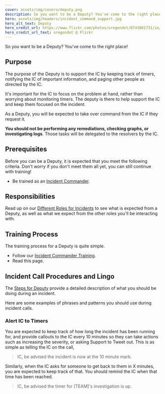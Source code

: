 ```yaml
---
cover: assets/img/covers/deputy.png
description: So you want to be a Deputy? You've come to the right place!
hero: assets/img/headers/incident_command_support.jpg
hero_alt_text: Deputy
hero_credit_url: https://www.flickr.com/photos/oregondot/8743801731/in/album-72157633494644719/
hero_credit_url_text: oregondot @ Flickr
---
```

So you want to be a Deputy? You've come to the right place!

## Purpose
The purpose of the Deputy is to support the IC by keeping track of timers, notifying the IC of important information, and paging other people as directed by the IC.

It's important for the IC to focus on the problem at hand, rather than worrying about monitoring timers. The deputy is there to help support the IC and keep them focused on the incident.

As a Deputy, you will be expected to take over command from the IC if they request it.

**You should not be performing any remediations, checking graphs, or investigating logs**. Those tasks will be delegated to the resolvers by the IC.

## Prerequisites
Before you can be a Deputy, it is expected that you meet the following criteria. Don't worry if you don't meet them all yet, you can still continue with training!

* Be trained as an [Incident Commander](../training/incident_commander.md).

## Responsibilities
Read up on our [Different Roles for Incidents](../before/different_roles.md) to see what is expected from a Deputy, as well as what we expect from the other roles you'll be interacting with.

## Training Process
The training process for a Deputy is quite simple.

* Follow our [Incident Commander Training](../training/incident_commander.md).
* Read this page.

## Incident Call Procedures and Lingo
The [Steps for Deputy](../during/during_an_incident.md) provide a detailed description of what you should be doing during an incident.

Here are some examples of phrases and patterns you should use during incident calls.

### Alert IC to Timers
You are expected to keep track of how long the incident has been running for, and provide callouts to the IC every 10 minutes so they can take actions such as increasing the severity, or asking Support to Tweet out. This is as simple as telling the IC on the call,

> IC, be advised the incident is now at the 10 minute mark.

Similarly, when the IC asks for someone to get back to them in X minutes, you are expected to keep track of that. You should remind the IC when that time has been reached.

> IC, be advised the timer for [TEAM]'s investigation is up.
